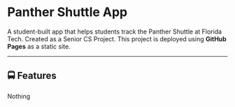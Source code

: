 
# Panther Shuttle App

A student-built app that helps students track the Panther Shuttle at Florida Tech.
Created as a Senior CS Project.
This project is deployed using **GitHub Pages** as a static site.

---

## 🚍 Features
Nothing
